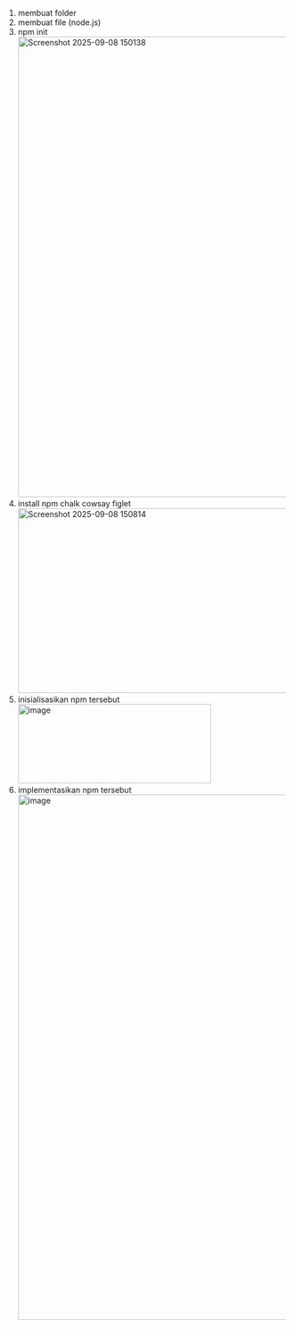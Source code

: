 1. membuat folder
2. membuat file (node.js)
4. npm init
   <img width="766" height="825" alt="Screenshot 2025-09-08 150138" src="https://github.com/user-attachments/assets/bd6e344a-3060-4981-bc4f-5725f0576dac" />
5. install npm chalk cowsay figlet
   <img width="636" height="331" alt="Screenshot 2025-09-08 150814" src="https://github.com/user-attachments/assets/4c296882-2405-4415-99a8-e3c1110cbf16" />
6. inisialisasikan npm tersebut
   <img width="346" height="142" alt="image" src="https://github.com/user-attachments/assets/6711b8d7-7f27-48cf-830d-760957e5cb87" />
7. implementasikan npm tersebut
   <img width="696" height="941" alt="image" src="https://github.com/user-attachments/assets/10234171-675d-4985-9565-64b2c8ce4e33" />
